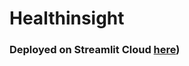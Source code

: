# Healthinsight

### Deployed on Streamlit Cloud [here](https://healthinsinght.streamlit.app/heart_stroke))
